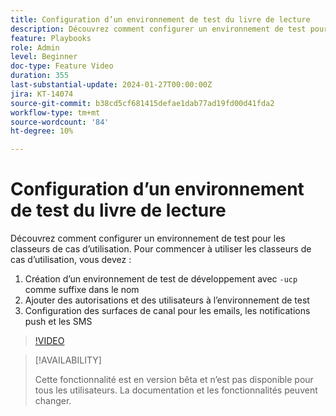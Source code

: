 ```yaml
---
title: Configuration d’un environnement de test du livre de lecture
description: Découvrez comment configurer un environnement de test pour les classeurs de cas d’utilisation.
feature: Playbooks
role: Admin
level: Beginner
doc-type: Feature Video
duration: 355
last-substantial-update: 2024-01-27T00:00:00Z
jira: KT-14074
source-git-commit: b38cd5cf681415defae1dab77ad19fd00d41fda2
workflow-type: tm+mt
source-wordcount: '84'
ht-degree: 10%

---
```



# Configuration d’un environnement de test du livre de lecture

Découvrez comment configurer un environnement de test pour les classeurs de cas d’utilisation. Pour commencer à utiliser les classeurs de cas d’utilisation, vous devez :

1. Création d’un environnement de test de développement avec `-ucp` comme suffixe dans le nom
1. Ajouter des autorisations et des utilisateurs à l’environnement de test
1. Configuration des surfaces de canal pour les emails, les notifications push et les SMS

>[!VIDEO](https://video.tv.adobe.com/v/3426987/?learn=on)

>[!AVAILABILITY]
>
>Cette fonctionnalité est en version bêta et n’est pas disponible pour tous les utilisateurs. La documentation et les fonctionnalités peuvent changer.